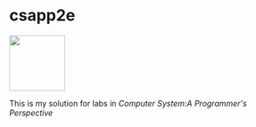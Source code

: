 # csapp2e

<img width="100pix" src="http://7xsnwb.com2.z0.glb.clouddn.com/csapp3e.jpg">

This is my solution for labs in *Computer System:A Programmer's Perspective*
